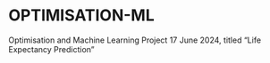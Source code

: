 # OPTIMISATION-ML
Optimisation and Machine Learning Project 17 June 2024, titled “Life Expectancy Prediction”
